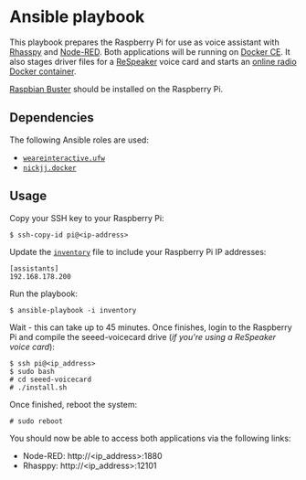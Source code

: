 # Ansible playbook

This playbook prepares the Raspberry Pi for use as voice assistant with [Rhasspy](https://github.com/synesthesiam/rhasspy) and [Node-RED](https://nodered.org). Both applications will be running on [Docker CE](https://docs.docker.com/get-docker/). It also stages driver files for a [ReSpeaker](https://respeaker.io) voice card and starts an [online radio Docker container](https://github.com/stdevel/radio_api).

[Raspbian Buster](https://raspbian.org) should be installed on the Raspberry Pi.

## Dependencies

The following Ansible roles are used:
- [`weareinteractive.ufw`](https://galaxy.ansible.com/weareinteractive/ufw)
- [`nickjj.docker`](https://galaxy.ansible.com/nickjj/docker)

## Usage

Copy your SSH key to your Raspberry Pi:

```shell
$ ssh-copy-id pi@<ip-address>
```

Update the [`inventory`](inventory) file to include your Raspberry Pi IP addresses:

```
[assistants]
192.168.178.200
```

Run the playbook:

```shell
$ ansible-playbook -i inventory
```

Wait - this can take up to 45 minutes.
Once finishes, login to the Raspberry Pi and compile the seeed-voicecard drive (*if you're using a ReSpeaker voice card*):

```shell
$ ssh pi@<ip_address>
$ sudo bash
# cd seeed-voicecard
# ./install.sh
```

Once finished, reboot the system:

```shell
# sudo reboot
```

You should now be able to access both applications via the following links:
- Node-RED: http://<ip_address>:1880
- Rhasppy: http://<ip_address>:12101
